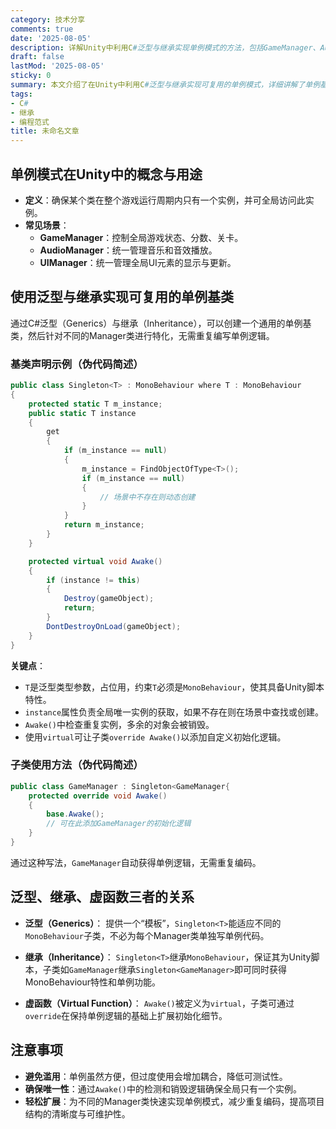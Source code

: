 ```yaml
---
category: 技术分享
comments: true
date: '2025-08-05'
description: 详解Unity中利用C#泛型与继承实现单例模式的方法，包括GameManager、AudioManager等全局对象的统一管理，提高代码复用性与可维护性。
draft: false
lastMod: '2025-08-05'
sticky: 0
summary: 本文介绍了在Unity中利用C#泛型与继承实现可复用的单例模式，详细讲解了单例基类的创建、使用方法及注意事项，帮助开发者高效管理游戏全局对象。
tags:
- C#
- 继承
- 编程范式
title: 未命名文章
---
```


## 单例模式在Unity中的概念与用途
- **定义**：确保某个类在整个游戏运行周期内只有一个实例，并可全局访问此实例。
- **常见场景**：
  - **GameManager**：控制全局游戏状态、分数、关卡。
  - **AudioManager**：统一管理音乐和音效播放。
  - **UIManager**：统一管理全局UI元素的显示与更新。

## 使用泛型与继承实现可复用的单例基类
通过C#泛型（Generics）与继承（Inheritance），可以创建一个通用的单例基类，然后针对不同的Manager类进行特化，无需重复编写单例逻辑。

### 基类声明示例（伪代码简述）
```csharp
public class Singleton<T> : MonoBehaviour where T : MonoBehaviour
{
    protected static T m_instance;
    public static T instance
    {
        get
        {
            if (m_instance == null)
            {
                m_instance = FindObjectOfType<T>();
                if (m_instance == null)
                {
                    // 场景中不存在则动态创建
                }
            }
            return m_instance;
        }
    }

    protected virtual void Awake()
    {
        if (instance != this)
        {
            Destroy(gameObject);
            return;
        }
        DontDestroyOnLoad(gameObject);
    }
}
```

**关键点**：
- `T`是泛型类型参数，占位用，约束`T`必须是`MonoBehaviour`，使其具备Unity脚本特性。
- `instance`属性负责全局唯一实例的获取，如果不存在则在场景中查找或创建。
- `Awake()`中检查重复实例，多余的对象会被销毁。
- 使用`virtual`可让子类`override Awake()`以添加自定义初始化逻辑。

### 子类使用方法（伪代码简述）
```csharp
public class GameManager : Singleton<GameManager{
    protected override void Awake()
    {
        base.Awake();
        // 可在此添加GameManager的初始化逻辑
    }
}
```

通过这种写法，`GameManager`自动获得单例逻辑，无需重复编码。

## 泛型、继承、虚函数三者的关系
- **泛型（Generics）**：
  提供一个“模板”，`Singleton<T>`能适应不同的`MonoBehaviour`子类，不必为每个Manager类单独写单例代码。

- **继承（Inheritance）**：
  `Singleton<T>`继承`MonoBehaviour`，保证其为Unity脚本，子类如`GameManager`继承`Singleton<GameManager>`即可同时获得MonoBehaviour特性和单例功能。

- **虚函数（Virtual Function）**：
  `Awake()`被定义为`virtual`，子类可通过`override`在保持单例逻辑的基础上扩展初始化细节。

## 注意事项
- **避免滥用**：单例虽然方便，但过度使用会增加耦合，降低可测试性。
- **确保唯一性**：通过`Awake()`中的检测和销毁逻辑确保全局只有一个实例。
- **轻松扩展**：为不同的Manager类快速实现单例模式，减少重复编码，提高项目结构的清晰度与可维护性。